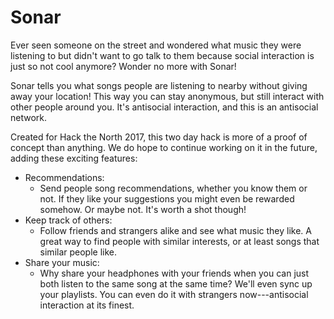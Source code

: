 # Sonar

Ever seen someone on the street and wondered what music they were listening to
but didn't want to go talk to them because social interaction is just so not
cool anymore? Wonder no more with Sonar!

Sonar tells you what songs people are listening to nearby without giving
away your location! This way you can stay anonymous, but still interact with
other people around you. It's antisocial interaction, and this is an antisocial
network.

Created for Hack the North 2017, this two day hack is more of a proof of concept
than anything. We do hope to continue working on it in the future, adding these
exciting features:

-   Recommendations:
    -   Send people song recommendations, whether you know them or not. If they
        like your suggestions you might even be rewarded somehow. Or maybe not.
        It's worth a shot though!
-   Keep track of others:
    -   Follow friends and strangers alike and see what music they like. A
        great way to find people with similar interests, or at least songs that
        similar people like.
-   Share your music:
    -   Why share your headphones with your friends when you can just both
        listen to the same song at the same time? We'll even sync up your
        playlists. You can even do it with strangers now---antisocial
        interaction at its finest.
